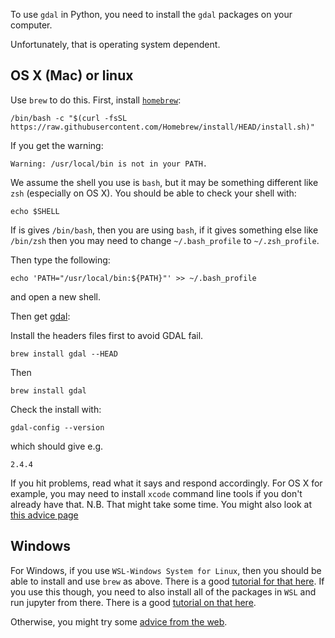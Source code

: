 To use `gdal` in Python, you need to install the `gdal` packages on your computer.

Unfortunately, that is operating system dependent.

## OS X (Mac) or linux

Use `brew` to do this. First, install [`homebrew`](https://brew.sh):


	/bin/bash -c "$(curl -fsSL https://raw.githubusercontent.com/Homebrew/install/HEAD/install.sh)"

If you get the warning:

	Warning: /usr/local/bin is not in your PATH.

We assume the shell you use is `bash`, but it may be something different like `zsh` (especially on OS X). You should be able to check your shell with:

	echo $SHELL


If is gives `/bin/bash`, then you are using `bash`, if it gives something else like `/bin/zsh` then you may need to change `~/.bash_profile` to `~/.zsh_profile`.

Then type the following:

	echo 'PATH="/usr/local/bin:${PATH}"' >> ~/.bash_profile

and open a new shell.

Then get [gdal](https://medium.com/@egiron/how-to-install-gdal-and-qgis-on-macos-catalina-ca690dca4f91):

Install the headers files first to avoid GDAL fail.

	brew install gdal --HEAD

Then

	brew install gdal

Check the install with:

	gdal-config --version

which should give e.g.

	2.4.4

If you hit problems, read what it says and respond accordingly. For OS X for example, you may need to install `xcode` command line tools if you don't already have that. N.B. That might take some time. You might also look at [this advice page](https://medium.com/@egiron/how-to-install-gdal-and-qgis-on-macos-catalina-ca690dca4f91)

## Windows

For Windows, if you use `WSL-Windows System for Linux`, then you should be able to install and use `brew` as above. There is a good [tutorial for that here](https://medium.com/@edwardbaeg9/using-homebrew-on-windows-10-with-windows-subsystem-for-linux-wsl-c7f1792f88b3). If you use this though, you need to also install all of the packages in `WSL` and run jupyter from there. There is a good [tutorial on that here](https://towardsdatascience.com/configuring-jupyter-notebook-in-windows-subsystem-linux-wsl2-c757893e9d69).

Otherwise, you might try some [advice from the web](https://sandbox.idre.ucla.edu/sandbox/tutorials/installing-gdal-for-windows).


